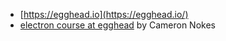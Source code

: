 * [https://egghead.io](https://egghead.io/)
* [electron course at egghead](https://egghead.io/browse/frameworks/electron) by Cameron Nokes
